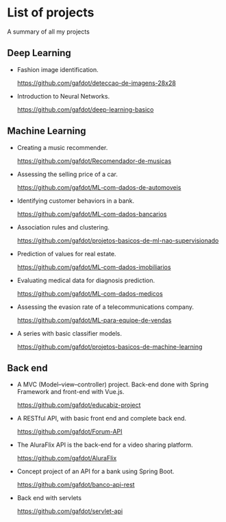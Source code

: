 # List of projects
A summary of all my projects
## Deep Learning

* Fashion image identification.

  https://github.com/gafdot/deteccao-de-imagens-28x28

* Introduction to Neural Networks.

  https://github.com/gafdot/deep-learning-basico

## Machine Learning

* Creating a music recommender.

  https://github.com/gafdot/Recomendador-de-musicas

* Assessing the selling price of a car.

  https://github.com/gafdot/ML-com-dados-de-automoveis

* Identifying customer behaviors in a bank.
  
  https://github.com/gafdot/ML-com-dados-bancarios
  
* Association rules and clustering.

  https://github.com/gafdot/projetos-basicos-de-ml-nao-supervisionado

* Prediction of values ​​for real estate.

  https://github.com/gafdot/ML-com-dados-imobiliarios

* Evaluating medical data for diagnosis prediction.
  
  https://github.com/gafdot/ML-com-dados-medicos

* Assessing the evasion rate of a telecommunications company.
  
  https://github.com/gafdot/ML-para-equipe-de-vendas

* A series with basic classifier models.
 
  https://github.com/gafdot/projetos-basicos-de-machine-learning
## Back end
* A MVC (Model–view–controller) project. Back-end done with Spring Framework and front-end with Vue.js.
  
  https://github.com/gafdot/educabiz-project

* A RESTful API, with basic front end and complete back end.
  
  https://github.com/gafdot/Forum-API

* The AluraFlix API is the back-end for a video sharing platform.
  
  https://github.com/gafdot/AluraFlix

* Concept project of an API for a bank using Spring Boot.
  
  https://github.com/gafdot/banco-api-rest

* Back end with servlets
  
  https://github.com/gafdot/servlet-api
